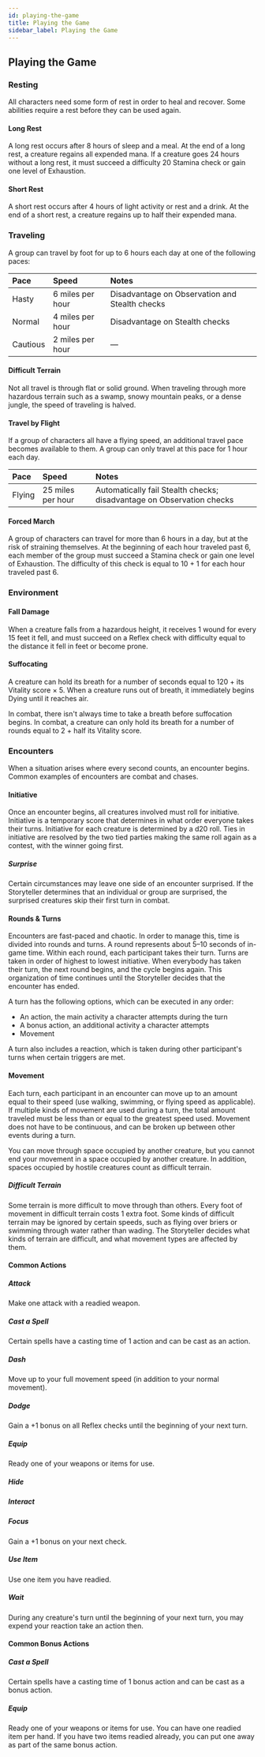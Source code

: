 ```yaml
---
id: playing-the-game
title: Playing the Game
sidebar_label: Playing the Game
---
```



## Playing the Game

### Resting

All characters need some form of rest in order to heal and recover. Some abilities require a rest before they can be used again.

#### Long Rest

A long rest occurs after 8 hours of sleep and a meal. At the end of a long rest, a creature regains all expended mana. If a creature goes 24 hours without a long rest, it must succeed a difficulty 20 Stamina check or gain one level of Exhaustion.

#### Short Rest

A short rest occurs after 4 hours of light activity or rest and a drink. At the end of a short rest, a creature regains up to half their expended mana.

### Traveling

A group can travel by foot for up to 6 hours each day at one of the following paces:

| Pace | Speed | Notes |
| :--- | :--- | :--- |
| Hasty | 6 miles per hour | Disadvantage on Observation and Stealth checks |
| Normal | 4 miles per hour | Disadvantage on Stealth checks |
| Cautious | 2 miles per hour | — |

#### Difficult Terrain

Not all travel is through flat or solid ground. When traveling through more hazardous terrain such as a swamp, snowy mountain peaks, or a dense jungle, the speed of traveling is halved.

#### Travel by Flight

If a group of characters all have a flying speed, an additional travel pace becomes available to them. A group can only travel at this pace for 1 hour each day.

| Pace | Speed | Notes |
| :--- | :--- | :--- |
| Flying | 25 miles per hour | Automatically fail Stealth checks; disadvantage on Observation checks |

#### Forced March

A group of characters can travel for more than 6 hours in a day, but at the risk of straining themselves. At the beginning of each hour traveled past 6, each member of the group must succeed a Stamina check or gain one level of Exhaustion. The difficulty of this check is equal to 10 + 1 for each hour traveled past 6.

### Environment

#### Fall Damage

When a creature falls from a hazardous height, it receives 1 wound for every 15 feet it fell, and must succeed on a Reflex check with difficulty equal to the distance it fell in feet or become prone.

#### Suffocating

A creature can hold its breath for a number of seconds equal to 120 + its Vitality score × 5. When a creature runs out of breath, it immediately begins Dying until it reaches air.

In combat, there isn't always time to take a breath before suffocation begins. In combat, a creature can only hold its breath for a number of rounds equal to 2 + half its Vitality score.

### Encounters

When a situation arises where every second counts, an encounter begins. Common examples of encounters are combat and chases.

#### Initiative

Once an encounter begins, all creatures involved must roll for initiative. Initiative is a temporary score that determines in what order everyone takes their turns. Initiative for each creature is determined by a d20 roll. Ties in initiative are resolved by the two tied parties making the same roll again as a contest, with the winner going first.

##### Surprise

Certain circumstances may leave one side of an encounter surprised. If the Storyteller determines that an individual or group are surprised, the surprised creatures skip their first turn in combat.

#### Rounds & Turns

Encounters are fast-paced and chaotic. In order to manage this, time is divided into rounds and turns. A round represents about 5–10 seconds of in-game time. Within each round, each participant takes their turn. Turns are taken in order of highest to lowest initiative. When everybody has taken their turn, the next round begins, and the cycle begins again. This organization of time continues until the Storyteller decides that the encounter has ended.

A turn has the following options, which can be executed in any order:

* An action, the main activity a character attempts during the turn
* A bonus action, an additional activity a character attempts
* Movement

A turn also includes a reaction, which is taken during other participant's turns when certain triggers are met.

#### Movement

Each turn, each participant in an encounter can move up to an amount equal to their speed \(use walking, swimming, or flying speed as applicable\). If multiple kinds of movement are used during a turn, the total amount traveled must be less than or equal to the greatest speed used. Movement does not have to be continuous, and can be broken up between other events during a turn.

You can move through space occupied by another creature, but you cannot end your movement in a space occupied by another creature. In addition, spaces occupied by hostile creatures count as difficult terrain.

##### Difficult Terrain

Some terrain is more difficult to move through than others. Every foot of movement in difficult terrain costs 1 extra foot. Some kinds of difficult terrain may be ignored by certain speeds, such as flying over briers or swimming through water rather than wading. The Storyteller decides what kinds of terrain are difficult, and what movement types are affected by them.

#### Common Actions

##### Attack

Make one attack with a readied weapon.

##### Cast a Spell

Certain spells have a casting time of 1 action and can be cast as an action.

##### Dash

Move up to your full movement speed \(in addition to your normal movement\).

##### Dodge

Gain a +1 bonus on all Reflex checks until the beginning of your next turn.

##### Equip

Ready one of your weapons or items for use.

##### Hide

##### Interact

##### Focus

Gain a +1 bonus on your next check.

##### Use Item

Use one item you have readied.

##### Wait

During any creature's turn until the beginning of your next turn, you may expend your reaction take an action then.

#### Common Bonus Actions

##### Cast a Spell

Certain spells have a casting time of 1 bonus action and can be cast as a bonus action.

##### Equip

Ready one of your weapons or items for use. You can have one readied item per hand. If you have two items readied already, you can put one away as part of the same bonus action.

